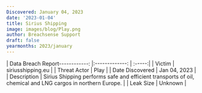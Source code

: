 ```yaml
---
Discovered: January 04, 2023
date: '2023-01-04'
title: Sirius Shipping
image: images/blog/Play.png
author: Breachsense Support
draft: false
yearmonths: 2023/january
---
```


| Data Breach Report------------:     |:-------------:    | :-----:|
| Victim      | siriusshipping.eu      | 
| Threat Actor      | Play      | 
| Date Discovered      | Jan 04, 2023      | 
| Description      | Sirius Shipping performs safe and efficient transports of oil, chemical and LNG cargos in northern Europe.      | 
| Leak Size      | Unknown      | 

